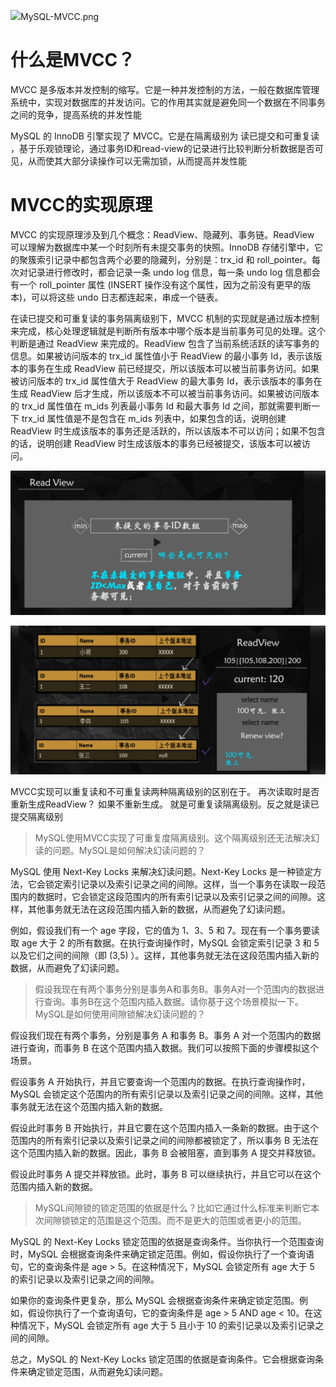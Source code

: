 ![](D:\study\person_blog\数据库\MVCC\MySQL-MVCC.png)MySQL-MVCC.png

# 什么是MVCC？

MVCC 是多版本并发控制的缩写。它是一种并发控制的方法，一般在数据库管理系统中，实现对数据库的并发访问。它的作用其实就是避免同一个数据在不同事务之间的竞争，提高系统的并发性能

MySQL 的 InnoDB 引擎实现了 MVCC。它是在隔离级别为 读已提交和可重复读 ，基于乐观锁理论，通过事务ID和read-view的记录进行比较判断分析数据是否可见，从而使其大部分读操作可以无需加锁，从而提高并发性能

# MVCC的实现原理

MVCC 的实现原理涉及到几个概念：ReadView、隐藏列、事务链。ReadView 可以理解为数据库中某一个时刻所有未提交事务的快照。InnoDB 存储引擎中，它的聚簇索引记录中都包含两个必要的隐藏列，分别是：trx_id 和
roll_pointer。每次对记录进行修改时，都会记录一条 undo log 信息，每一条 undo log 信息都会有一个 roll_pointer 属性 (INSERT 操作没有这个属性，因为之前没有更早的版本)，可以将这些 undo
日志都连起来，串成一个链表。

在读已提交和可重复读的事务隔离级别下，MVCC 机制的实现就是通过版本控制来完成，核心处理逻辑就是判断所有版本中哪个版本是当前事务可见的处理。这个判断是通过 ReadView 来完成的。ReadView
包含了当前系统活跃的读写事务的信息。如果被访问版本的 trx_id 属性值小于 ReadView 的最小事务 Id，表示该版本的事务在生成 ReadView 前已经提交，所以该版本可以被当前事务访问。如果被访问版本的 trx_id
属性值大于 ReadView 的最大事务 Id，表示该版本的事务在生成 ReadView 后才生成，所以该版本不可以被当前事务访问。如果被访问版本的 trx_id 属性值在 m_ids 列表最小事务 Id 和最大事务 Id
之间，那就需要判断一下 trx_id 属性值是不是包含在 m_ids 列表中，如果包含的话，说明创建 ReadView 时生成该版本的事务还是活跃的，所以该版本不可以访问；如果不包含的话，说明创建 ReadView
时生成该版本的事务已经被提交，该版本可以被访问。

![img_1.png](img_1.png)

![img_2.png](img_2.png)

MVCC实现可以重复读和不可重复读两种隔离级别的区别在于。 再次读取时是否重新生成ReadView？ 如果不重新生成。 就是可重复读隔离级别。反之就是读已提交隔离级别


> MySQL使用MVCC实现了可重复度隔离级别。这个隔离级别还无法解决幻读的问题。MySQL是如何解决幻读问题的？


MySQL 使用 Next-Key Locks 来解决幻读问题。Next-Key Locks
是一种锁定方法，它会锁定索引记录以及索引记录之间的间隙。这样，当一个事务在读取一段范围内的数据时，它会锁定这段范围内的所有索引记录以及索引记录之间的间隙。这样，其他事务就无法在这段范围内插入新的数据，从而避免了幻读问题。

例如，假设我们有一个 age 字段，它的值为 1、3、5 和 7。现在有一个事务要读取 age 大于 2 的所有数据。在执行查询操作时，MySQL 会锁定索引记录 3 和 5 以及它们之间的间隙（即 (3,5)
）。这样，其他事务就无法在这段范围内插入新的数据，从而避免了幻读问题。


> 假设我现在有两个事务分别是事务A和事务B。事务A对一个范围内的数据进行查询。事务B在这个范围内插入数据。请你基于这个场景模拟一下。 MySQL是如何使用间隙锁解决幻读问题的？

假设我们现在有两个事务，分别是事务 A 和事务 B。事务 A 对一个范围内的数据进行查询，而事务 B 在这个范围内插入数据。我们可以按照下面的步骤模拟这个场景。

假设事务 A 开始执行，并且它要查询一个范围内的数据。在执行查询操作时，MySQL 会锁定这个范围内的所有索引记录以及索引记录之间的间隙。这样，其他事务就无法在这个范围内插入新的数据。

假设此时事务 B 开始执行，并且它要在这个范围内插入一条新的数据。由于这个范围内的所有索引记录以及索引记录之间的间隙都被锁定了，所以事务 B 无法在这个范围内插入新的数据。因此，事务 B 会被阻塞，直到事务 A 提交并释放锁。

假设此时事务 A 提交并释放锁。此时，事务 B 可以继续执行，并且它可以在这个范围内插入新的数据。


> MySQL间隙锁的锁定范围的依据是什么？比如它通过什么标准来判断它本次间隙锁锁定的范围是这个范围。而不是更大的范围或者更小的范围。

MySQL 的 Next-Key Locks 锁定范围的依据是查询条件。当你执行一个范围查询时，MySQL 会根据查询条件来确定锁定范围。例如，假设你执行了一个查询语句，它的查询条件是 age > 5。在这种情况下，MySQL 会锁定所有
age 大于 5 的索引记录以及索引记录之间的间隙。

如果你的查询条件更复杂，那么 MySQL 会根据查询条件来确定锁定范围。例如，假设你执行了一个查询语句，它的查询条件是 age > 5 AND age < 10。在这种情况下，MySQL 会锁定所有 age 大于 5 且小于 10
的索引记录以及索引记录之间的间隙。

总之，MySQL 的 Next-Key Locks 锁定范围的依据是查询条件。它会根据查询条件来确定锁定范围，从而避免幻读问题。
